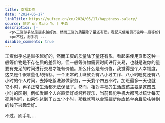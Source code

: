 ```yaml
---
title: 幸福工资
date: '2024-05-17'
linkTitle: https://yufree.cn/cn/2024/05/17/happiness-salary/
source: 博客 on Miao Yu | 于淼
description: |-
  <p>工资似乎总是越多越好的，然而工资的质量除了量还有质。看起来使用货币这种一般等价物是不存在质的差异的，但一般等价物需要时间进行交易，也就是说你的量要有充足的时间进行交易才能有价值。那么什么是有价值，我觉得是个人幸福度，这又是个很难量化的指标。一个正常的上班族会有八小时工作、八小时睡觉还有八小时的个人时间，去掉吃饭洗漱做家务，一天剩个四五小时。加班最多一天也就12小时，再多正常生活都无法保证了。然而，相对幸福的生活应该主要是这四五小时的区别，例如发展个人兴趣爱好或纯粹娱乐，当前智能手机大都可以统计每天亮屏时间，如果你达到了四五个小时，那我就可以合理推断你应该单身且没啥特别的线下兴趣爱好。</p>
  <p>不过，刷手机 ...
disable_comments: true
---
```

<p>工资似乎总是越多越好的，然而工资的质量除了量还有质。看起来使用货币这种一般等价物是不存在质的差异的，但一般等价物需要时间进行交易，也就是说你的量要有充足的时间进行交易才能有价值。那么什么是有价值，我觉得是个人幸福度，这又是个很难量化的指标。一个正常的上班族会有八小时工作、八小时睡觉还有八小时的个人时间，去掉吃饭洗漱做家务，一天剩个四五小时。加班最多一天也就12小时，再多正常生活都无法保证了。然而，相对幸福的生活应该主要是这四五小时的区别，例如发展个人兴趣爱好或纯粹娱乐，当前智能手机大都可以统计每天亮屏时间，如果你达到了四五个小时，那我就可以合理推断你应该单身且没啥特别的线下兴趣爱好。</p>
<p>不过，刷手机 ...